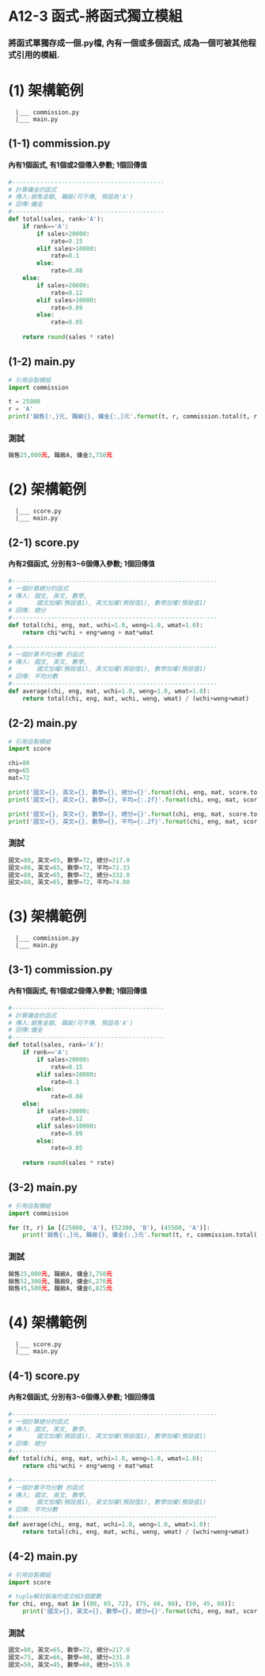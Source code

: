 # A12-3 函式-將函式獨立模組

### 將函式單獨存成一個.py檔, 內有一個或多個函式, 成為一個可被其他程式引用的模組.

# (1) 架構範例
```
  |___ commission.py
  |___ main.py
```

## (1-1) commission.py 
#### 內有1個函式, 有1個或2個傳入參數; 1個回傳值

``` python
#-------------------------------------------
# 計算傭金的函式
# 傳入:銷售金額, 職級(可不傳, 預設為'A')
# 回傳:傭金
#-------------------------------------------
def total(sales, rank='A'):
    if rank=='A':
        if sales>20000:
            rate=0.15
        elif sales>10000:
            rate=0.1
        else:
            rate=0.08
    else:
        if sales>20000:
            rate=0.12
        elif sales>10000:
            rate=0.09
        else:
            rate=0.05        
        
    return round(sales * rate)
```

## (1-2) main.py
``` python
# 引用自製模組
import commission

t = 25000
r = 'A'
print('銷售{:,}元, 職級{}, 傭金{:,}元'.format(t, r, commission.total(t, r))) 
```

### 測試
``` python
銷售25,000元, 職級A, 傭金3,750元
``` 

# (2) 架構範例
```
  |___ score.py
  |___ main.py
```

## (2-1) score.py
#### 內有2個函式, 分別有3~6個傳入參數; 1個回傳值
``` python
#----------------------------------------------------------
# 一個計算總分的函式
# 傳入: 國文, 英文, 數學,
#       國文加權(預設值1), 英文加權(預設值1), 數學加權(預設值1)
# 回傳: 總分 
#----------------------------------------------------------
def total(chi, eng, mat, wchi=1.0, weng=1.0, wmat=1.0):
    return chi*wchi + eng*weng + mat*wmat

#----------------------------------------------------------
# 一個計算平均分數 的函式
# 傳入: 國文, 英文, 數學,
#       國文加權(預設值1), 英文加權(預設值1), 數學加權(預設值1)
# 回傳: 平均分數 
#----------------------------------------------------------
def average(chi, eng, mat, wchi=1.0, weng=1.0, wmat=1.0):
    return total(chi, eng, mat, wchi, weng, wmat) / (wchi+weng+wmat)
```

## (2-2) main.py
``` python
# 引用自製模組
import score

chi=80
eng=65
mat=72

print('國文={}, 英文={}, 數學={}, 總分={}'.format(chi, eng, mat, score.total(chi, eng, mat))) 
print('國文={}, 英文={}, 數學={}, 平均={:.2f}'.format(chi, eng, mat, score.average(chi, eng, mat))) 

print('國文={}, 英文={}, 數學={}, 總分={}'.format(chi, eng, mat, score.total(chi, eng, mat, 2, 1, 1.5)))
print('國文={}, 英文={}, 數學={}, 平均={:.2f}'.format(chi, eng, mat, score.average(chi, eng, mat, 2, 1, 1.5)))
```

### 測試
``` python
國文=80, 英文=65, 數學=72, 總分=217.0
國文=80, 英文=65, 數學=72, 平均=72.33
國文=80, 英文=65, 數學=72, 總分=333.0
國文=80, 英文=65, 數學=72, 平均=74.00
``` 


# (3) 架構範例
```
  |___ commission.py
  |___ main.py
``` 

## (3-1) commission.py 
#### 內有1個函式, 有1個或2個傳入參數; 1個回傳值

``` python
#-------------------------------------------
# 計算傭金的函式
# 傳入:銷售金額, 職級(可不傳, 預設為'A')
# 回傳:傭金
#-------------------------------------------
def total(sales, rank='A'):
    if rank=='A':
        if sales>20000:
            rate=0.15
        elif sales>10000:
            rate=0.1
        else:
            rate=0.08
    else:
        if sales>20000:
            rate=0.12
        elif sales>10000:
            rate=0.09
        else:
            rate=0.05        
        
    return round(sales * rate)
```

## (3-2) main.py
``` python
# 引用自製模組
import commission

for (t, r) in [(25000, 'A'), (52300, 'B'), (45500, 'A')]:
    print('銷售{:,}元, 職級{}, 傭金{:,}元'.format(t, r, commission.total(t, r))) 
```

### 測試
``` python
銷售25,000元, 職級A, 傭金3,750元
銷售52,300元, 職級B, 傭金6,276元
銷售45,500元, 職級A, 傭金6,825元
``` 

# (4) 架構範例
```
  |___ score.py
  |___ main.py
``` 

## (4-1) score.py
#### 內有2個函式, 分別有3~6個傳入參數; 1個回傳值
``` python
#----------------------------------------------------------
# 一個計算總分的函式
# 傳入: 國文, 英文, 數學,
#       國文加權(預設值1), 英文加權(預設值1), 數學加權(預設值1)
# 回傳: 總分 
#----------------------------------------------------------
def total(chi, eng, mat, wchi=1.0, weng=1.0, wmat=1.0):
    return chi*wchi + eng*weng + mat*wmat

#----------------------------------------------------------
# 一個計算平均分數 的函式
# 傳入: 國文, 英文, 數學,
#       國文加權(預設值1), 英文加權(預設值1), 數學加權(預設值1)
# 回傳: 平均分數 
#----------------------------------------------------------
def average(chi, eng, mat, wchi=1.0, weng=1.0, wmat=1.0):
    return total(chi, eng, mat, wchi, weng, wmat) / (wchi+weng+wmat)
```

## (4-2) main.py
``` python
# 引用自製模組
import score

# tuple解封裝後的值交給3個變數
for chi, eng, mat in [(80, 65, 72), (75, 66, 90), (50, 45, 60)]:
    print('國文={}, 英文={}, 數學={}, 總分={}'.format(chi, eng, mat, score.total(chi, eng, mat))) 
```

### 測試
``` python
國文=80, 英文=65, 數學=72, 總分=217.0
國文=75, 英文=66, 數學=90, 總分=231.0
國文=50, 英文=45, 數學=60, 總分=155.0
``` 
